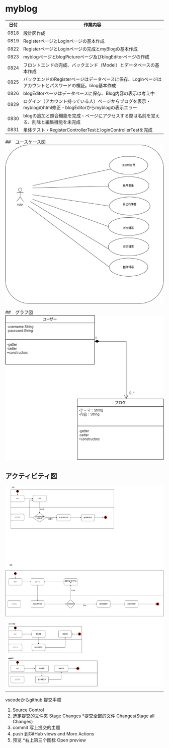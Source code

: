 # myblog
|日付|作業内容|
|--|--|
|0818|設計図作成|
|0819|RegisterページとLoginページの基本作成|
|0822|RegisterページとLoginページの完成とmyBlogの基本作成|
|0823|myblogページとblogPictureページ及びblogEditorページの作成|
|0824|フロントエンドの完成、バックエンド（Model）とデータベースの基本作成|
|0825|バックエンドのRegisterページはデータベースに保存、Loginページはアカウントとパスワードの検証。blog基本作成|
|0826|blogEditorページはデータベースに保存、Blog内容の表示は考え中|
|0829|ログイン（アカウント持っている人）ページからブログを表示・myblogのhtml修正・blogEditorからmyblogの表示エラー|
|0830|blogの追加と照合機能を完成・ページにアクセスする際は名前を覚える、削除と編集機能を未完成|
|0831|単体テスト・RegisterControllerTestとloginControllerTestを完成|




##　ユースケース図
![ユースケース](drawio/usecase.png)

##　グラフ図
![グラフ](drawio/graph.png)


## アクティビティ図
![アクティビティ](drawio/activities.png)





***
vscodeからgithub 提交手顺
1. Source Control 
2. 选定提交的文件夹 Stage Changes  *提交全部的文件 Changes(Stage all Changes)
3. commit 写上提交的主题
4. push 到GitHub  views and More Actions
5. 预览 *右上第三个图标 Open preview












